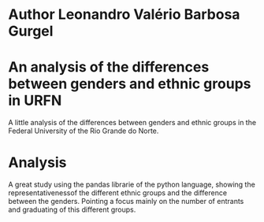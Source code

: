 # Author Leonandro Valério Barbosa Gurgel

# An analysis of the differences between genders and ethnic groups in URFN
A little analysis of the differences between genders and ethnic groups in the Federal University of the Rio Grande do Norte.

# Analysis
A great study using the pandas librarie of the python language, showing the representativenessof the different ethnic groups and the difference between the genders. Pointing a focus mainly on the number of entrants and graduating of this different groups. 
